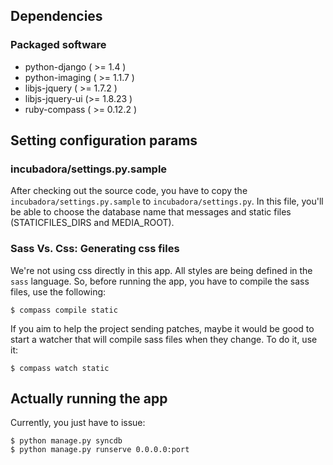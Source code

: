 ## Dependencies

### Packaged software

 * python-django ( >= 1.4 )
 * python-imaging ( >= 1.1.7 )
 * libjs-jquery ( >= 1.7.2 )
 * libjs-jquery-ui (>= 1.8.23 )
 * ruby-compass ( >= 0.12.2 )

## Setting configuration params

### incubadora/settings.py.sample

After checking out the source code, you have to copy the
`incubadora/settings.py.sample` to `incubadora/settings.py`. In this file,
you'll be able to choose the database name that messages and static files
(STATICFILES_DIRS and MEDIA_ROOT).

### Sass Vs. Css: Generating css files

We're not using css directly in this app. All styles are being defined
in the `sass` language. So, before running the app, you have to compile
the sass files, use the following:

    $ compass compile static

If you aim to help the project sending patches, maybe it would be good
to start a watcher that will compile sass files when they change. To do
it, use it:

    $ compass watch static

## Actually running the app

Currently, you just have to issue:

    $ python manage.py syncdb
    $ python manage.py runserve 0.0.0.0:port
